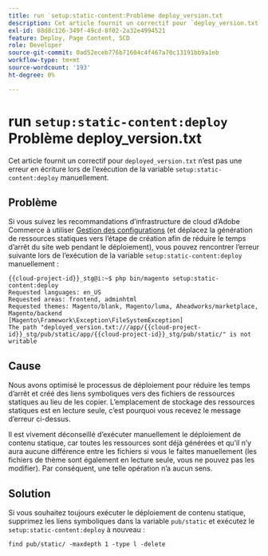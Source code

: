 ```yaml
---
title: run `setup:static-content:Problème deploy_version.txt
description: Cet article fournit un correctif pour `deploy_version.txt` n’est pas une erreur en écriture lors de l’exécution de `setup:static-content:commande deploy` manuellement.
exl-id: 88d8c126-349f-49cd-8f02-2a32e4994521
feature: Deploy, Page Content, SCD
role: Developer
source-git-commit: 0ad52eceb776b71604c4f467a70c13191bb9a1eb
workflow-type: tm+mt
source-wordcount: '193'
ht-degree: 0%

---
```


# run `setup:static-content:deploy` Problème deploy_version.txt

Cet article fournit un correctif pour `deployed_version.txt` n’est pas une erreur en écriture lors de l’exécution de la variable `setup:static-content:deploy` manuellement.

## Problème

Si vous suivez les recommandations d’infrastructure de cloud d’Adobe Commerce à utiliser [Gestion des configurations](/help/how-to/general/magento-cloud-reduce-deployment-downtime-with-configuration-management.md) (et déplacez la génération de ressources statiques vers l’étape de création afin de réduire le temps d’arrêt du site web pendant le déploiement), vous pouvez rencontrer l’erreur suivante lors de l’exécution de la variable `setup:static-content:deploy` manuellement :

```
{{cloud-project-id}}_stg@i:~$ php bin/magento setup:static-content:deploy
Requested languages: en_US
Requested areas: frontend, adminhtml
Requested themes: Magento/blank, Magento/luma, Aheadworks/marketplace, Magento/backend
[Magento\Framework\Exception\FileSystemException]
The path "deployed_version.txt:///app/{{cloud-project-id}}_stg/pub/static/app/{{cloud-project-id}}_stg/pub/static/" is not writable
```

## Cause

Nous avons optimisé le processus de déploiement pour réduire les temps d’arrêt et créé des liens symboliques vers des fichiers de ressources statiques au lieu de les copier. L’emplacement de stockage des ressources statiques est en lecture seule, c’est pourquoi vous recevez le message d’erreur ci-dessus.

Il est vivement déconseillé d’exécuter manuellement le déploiement de contenu statique, car toutes les ressources sont déjà générées et qu’il n’y aura aucune différence entre les fichiers si vous le faites manuellement (les fichiers de thème sont également en lecture seule, vous ne pouvez pas les modifier). Par conséquent, une telle opération n’a aucun sens.

## Solution

Si vous souhaitez toujours exécuter le déploiement de contenu statique, supprimez les liens symboliques dans la variable `pub/static` et exécutez le `setup:static-content:deploy` à nouveau :

```
find pub/static/ -maxdepth 1 -type l -delete
```

